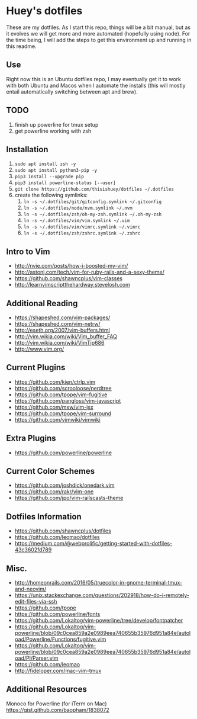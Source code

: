 # Huey's dotfiles
These are my dotfiles. As I start this repo, things will be a bit manual, but as it evolves we will get more and more automated (hopefully using node). For the time being, I will add the steps to get this environment up and running in this readme.

## Use
Right now this is an Ubuntu dotfiles repo, I may eventually get it to work with both Ubuntu and Macos when I automate the installs (this will mostly entail automatically switching between apt and brew).

## TODO
1. finish up powerline for tmux setup
1. get powerline working with zsh

## Installation
1. `sudo apt install zsh -y`
2. `sudo apt install python3-pip -y`
3. `pip3 install --upgrade pip`
4. `pip3 install powerline-status [--user]`
5. `git clone https://github.com/thisishuey/dotfiles ~/.dotfiles`
6. create the following symlinks:
	1. `ln -s ~/.dotfiles/git/gitconfig.symlink ~/.gitconfig`
	2. `ln -s ~/.dotfiles/node/nvm.symlink ~/.nvm`
	3. `ln -s ~/.dotfiles/zsh/oh-my-zsh.symlink ~/.oh-my-zsh`
	4. `ln -s ~/.dotfiles/vim/vim.symlink ~/.vim`
	5. `ln -s ~/.dotfiles/vim/vimrc.symlink ~/.vimrc`
	6. `ln -s ~/.dotfiles/zsh/zshrc.symlink ~/.zshrc`

## Intro to Vim
* http://nvie.com/posts/how-i-boosted-my-vim/
* http://astonj.com/tech/vim-for-ruby-rails-and-a-sexy-theme/
* https://github.com/shawncplus/vim-classes
* http://learnvimscriptthehardway.stevelosh.com

## Additional Reading
* https://shapeshed.com/vim-packages/
* https://shapeshed.com/vim-netrw/
* http://eseth.org/2007/vim-buffers.html
* http://vim.wikia.com/wiki/Vim_buffer_FAQ
* http://vim.wikia.com/wiki/VimTip686
* http://www.vim.org/

## Current Plugins
* https://github.com/kien/ctrlp.vim
* https://github.com/scrooloose/nerdtree
* https://github.com/tpope/vim-fugitive
* https://github.com/pangloss/vim-javascript
* https://github.com/mxw/vim-jsx
* https://github.com/tpope/vim-surround
* https://github.com/vimwiki/vimwiki

## Extra Plugins
* https://github.com/powerline/powerline

## Current Color Schemes
* https://github.com/joshdick/onedark.vim
* https://github.com/rakr/vim-one
* https://github.com/jpo/vim-railscasts-theme

## Dotfiles Information
* https://github.com/shawncplus/dotfiles
* https://github.com/leomao/dotfiles
* https://medium.com/@webprolific/getting-started-with-dotfiles-43c3602fd789

## Misc.
* http://homeonrails.com/2016/05/truecolor-in-gnome-terminal-tmux-and-neovim/
* https://unix.stackexchange.com/questions/202918/how-do-i-remotely-edit-files-via-ssh
* https://github.com/tpope
* https://github.com/powerline/fonts
* https://github.com/Lokaltog/vim-powerline/tree/develop/fontpatcher
* https://github.com/Lokaltog/vim-powerline/blob/09c0cea859a2e0989eea740655b35976d951a84e/autoload/Powerline/Functions/fugitive.vim
* https://github.com/Lokaltog/vim-powerline/blob/09c0cea859a2e0989eea740655b35976d951a84e/autoload/Pl/Parser.vim
* https://github.com/leomao
* http://fideloper.com/mac-vim-tmux

## Additional Resources
Monoco for Powerline (for iTerm on Mac)
https://gist.github.com/baopham/1838072

